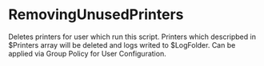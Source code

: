 # RemovingUnusedPrinters

Deletes printers for user which run this script. Printers which descripbed in $Printers array will be deleted and logs writed to $LogFolder.
Can be applied via Group Policy for User Configuration.
